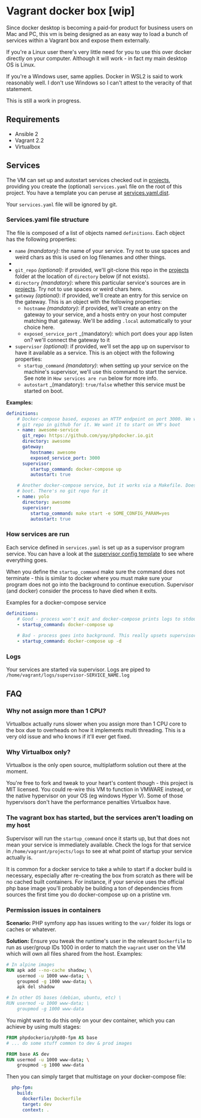 # Vagrant docker box [wip]

Since docker desktop is becoming a paid-for product for business users on Mac and PC, this
vm is being designed as an easy way to load a bunch of services within a Vagrant box and 
expose them externally.

If you're a Linux user there's very little need for you to use this over docker directly 
on your computer. Although it will work - in fact my main desktop OS is Linux.

If you're a Windows user, same applies. Docker in WSL2 is said to work reasonably well.
I don't use Windows so I can't attest to the veracity of that statement.

This is still a work in progress.

## Requirements
 - Ansible 2
 - Vagrant 2.2
 - Virtualbox

## Services

The VM can set up and autostart services checked out in [projects](projects), providing you create the (optional) 
`services.yaml` file on the root of this project. You have a template you can peruse at 
[services.yaml.dist](services.yaml.dist). 

Your `services.yaml` file will be ignored by git.

### Services.yaml file structure

The file is composed of a list of objects named `definitions`. Each object has the following properties:

 * `name` _(mandatory)_: the name of your service. Try not to use spaces and weird chars as this is used on log filenames 
   and other things.
 * 
 * `git_repo` _(optional)_: if provided, we'll git-clone this repo in the [projects](projects) folder at the location of
   `directory` below (if not exists).
 * `directory` _(mandatory)_: where this particular service's sources are in [projects](projects). Try not to use 
   spaces or weird chars here.
 * `gateway` _(optional)_: if provided, we'll create an entry for this service on the gateway. This is an object with 
   the following properties:
   * `hostname` _(mandatory)_: if provided, we'll create an entry on the gateway to your service, and a hosts entry
        on your host computer matching that gateway. We'll be adding `.local` automatically to your choice here.
   * `exposed_service_port` _(mandatory): which port does your app listen on? we'll connect the gateway to it
 * `supervisor` _(optional)_: if provided, we'll set the app up on supervisor to have it available as a service. This
   is an object with the following properties: 
   * `startup_command` _(mandatory)_: when setting up your service on the machine's supervisor, we'll use this command to 
     start the service. See note in `How services are run` below for more info.
   * `autostart` _(mandatory): `true/false` whether this service must be started on boot.

**Examples:**



```yaml
definitions:
    # Docker-compose based, exposes an HTTP endpoint on port 3000. We want it exposed via the gateway. There's a
    # git repo in github for it. We want it to start on VM's boot
    - name: awesome-service
      git_repo: https://github.com/yay/phpdocker.io.git
      directory: awesome
      gateway:
         hostname: awesome
         exposed_service_port: 3000
      supervisor:
         startup_command: docker-compose up
         autostart: true

    # Another docker-compose service, but it works via a Makefile. Doesn't expose any ports. We want it active on
    # boot. There's no git repo for it
    - name: yolo
      directory: awesome
      supervisor:
         startup_command: make start -e SOME_CONFIG_PARAM=yes
         autostart: true
```

### How services are run
Each service defined in `services.yaml`  is set up as a supervisor program service. You can have a look at the 
[supervisor config template](ansible/roles/services/templates/supervisor_program.conf.j2) to see where everything goes.

When you define the `startup_command` make sure the command does not terminate - this is similar to docker where
you must make sure your program does not go into the background to continue execution. Supervisor (and docker) consider
the process to have died when it exits.

Examples for a docker-compose service
```yaml
definitions:
    # Good - process won't exit and docker-compose prints logs to stdout, which supervisor collects
    - startup_command: docker-compose up
 
    # Bad - process goes into background. This really upsets supervisor as it things your process terminated
    - startup_command: docker-compose up -d
```

### Logs
Your services are started via supervisor. Logs are piped to `/home/vagrant/logs/supervisor-SERVICE_NAME.log` 

## FAQ
### Why not assign more than 1 CPU?
Virtualbox actually runs slower when you assign more than 1 CPU core to the box due to overheads on how it implements
multi threading. This is a very old issue and who knows if it'll ever get fixed.

### Why Virtualbox only?
Virtualbox is the only open source, multiplatform solution out there at the moment.

You're free to fork and tweak to your heart's content though - this project is MIT licensed. You could re-wire this VM 
to function in VMWARE instead, or the native hypervisor on your OS (eg windows Hyper V). Some of those hypervisors 
don't have the performance penalties Virtualbox have. 

### The vagrant box has started, but the services aren't loading on my host

Supervisor will run the `startup_command` once it starts up, but that does not mean your service is immediately
available. Check the logs for that service in `/home/vagrant/projects/logs` to see at what point of startup your service
actually is. 

It is common for a docker service to take a while to start if a docker build is necessary, especially after 
re-creating the box from scratch as there will be no cached built containers. For instance, if your service uses
the official php base image you'll probably be building a ton of dependencies from sources the first time you do
docker-compose up on a pristine vm.

### Permission issues in containers
**Scenario:** PHP symfony app has issues writing to the `var/` folder its logs or caches or
whatever.

**Solution:** Ensure you tweak the runtime's user in the relevant `Dockerfile` to run as user/group IDs 1000 in order
to match the `vagrant` user on the VM which will own all files shared from the host. Examples:

```dockerfile
# In alpine images
RUN apk add --no-cache shadow; \
    usermod -u 1000 www-data; \
    groupmod -g 1000 www-data; \
    apk del shadow

# In other OS bases (debian, ubuntu, etc) \
RUN usermod -u 1000 www-data; \
    groupmod -g 1000 www-data
```

You might want to do this only on your dev container, which you can achieve by using
multi stages:

```dockerfile
FROM phpdockerio/php80-fpm AS base
# ... do some stuff common to dev & prod images

FROM base AS dev
RUN usermod -u 1000 www-data; \
    groupmod -g 1000 www-data
```

Then you can simply target that multistage on your docker-compose file:

```yaml
  php-fpm:
    build:
      dockerfile: Dockerfile
      target: dev
      context: .
```
